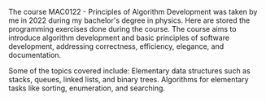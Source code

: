The course MAC0122 - Principles of Algorithm Development was taken by me in 2022 during my bachelor's degree in physics. Here are stored the programming exercises done during the course. The course aims to introduce algorithm development and basic principles of software development, addressing correctness, efficiency, elegance, and documentation.

Some of the topics covered include: Elementary data structures such as stacks, queues, linked lists, and binary trees. Algorithms for elementary tasks like sorting, enumeration, and searching.
